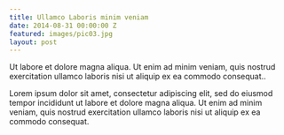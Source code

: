 ```yaml
---
title: Ullamco Laboris minim veniam
date: 2014-08-31 00:00:00 Z
featured: images/pic03.jpg
layout: post
---
```


<p>Ut labore et dolore magna aliqua. Ut enim ad minim veniam, quis nostrud exercitation ullamco laboris nisi ut aliquip ex ea commodo consequat..</p>
<p>Lorem ipsum dolor sit amet, consectetur adipiscing elit, sed do eiusmod tempor incididunt ut labore et dolore magna aliqua. Ut enim ad minim veniam, quis nostrud exercitation ullamco laboris nisi ut aliquip ex ea commodo consequat.</p>
